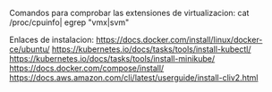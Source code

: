 Comandos para comprobar las extensiones de virtualizacion:
cat /proc/cpuinfo| egrep "vmx|svm"

Enlaces de instalacion:
https://docs.docker.com/install/linux/docker-ce/ubuntu/
https://kubernetes.io/docs/tasks/tools/install-kubectl/
https://kubernetes.io/docs/tasks/tools/install-minikube/
https://docs.docker.com/compose/install/
https://docs.aws.amazon.com/cli/latest/userguide/install-cliv2.html

